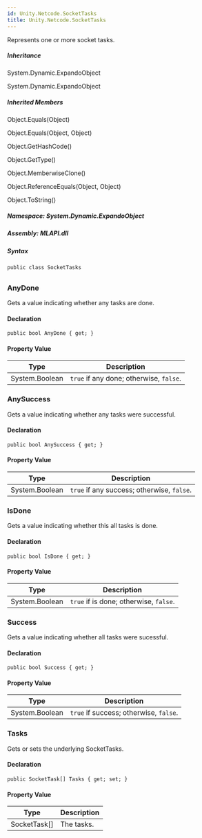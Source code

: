 ```yaml
---  
id: Unity.Netcode.SocketTasks  
title: Unity.Netcode.SocketTasks  
---
```


<div class="markdown level0 summary">

Represents one or more socket tasks.

</div>

<div class="markdown level0 conceptual">

</div>

<div class="inheritance">

##### Inheritance

<div class="level0">

System.Dynamic.ExpandoObject

</div>

<div class="level1">

System.Dynamic.ExpandoObject

</div>

</div>

<div class="inheritedMembers">

##### Inherited Members

<div>

Object.Equals(Object)

</div>

<div>

Object.Equals(Object, Object)

</div>

<div>

Object.GetHashCode()

</div>

<div>

Object.GetType()

</div>

<div>

Object.MemberwiseClone()

</div>

<div>

Object.ReferenceEquals(Object, Object)

</div>

<div>

Object.ToString()

</div>

</div>

##### **Namespace**: System.Dynamic.ExpandoObject

##### **Assembly**: MLAPI.dll

##### Syntax

``` lang-csharp
public class SocketTasks
```

## 

### AnyDone

<div class="markdown level1 summary">

Gets a value indicating whether any tasks are done.

</div>

<div class="markdown level1 conceptual">

</div>

#### Declaration

``` lang-csharp
public bool AnyDone { get; }
```

#### Property Value

| Type           | Description                             |
|----------------|-----------------------------------------|
| System.Boolean | `true` if any done; otherwise, `false`. |

### AnySuccess

<div class="markdown level1 summary">

Gets a value indicating whether any tasks were successful.

</div>

<div class="markdown level1 conceptual">

</div>

#### Declaration

``` lang-csharp
public bool AnySuccess { get; }
```

#### Property Value

| Type           | Description                                |
|----------------|--------------------------------------------|
| System.Boolean | `true` if any success; otherwise, `false`. |

### IsDone

<div class="markdown level1 summary">

Gets a value indicating whether this all tasks is done.

</div>

<div class="markdown level1 conceptual">

</div>

#### Declaration

``` lang-csharp
public bool IsDone { get; }
```

#### Property Value

| Type           | Description                            |
|----------------|----------------------------------------|
| System.Boolean | `true` if is done; otherwise, `false`. |

### Success

<div class="markdown level1 summary">

Gets a value indicating whether all tasks were sucessful.

</div>

<div class="markdown level1 conceptual">

</div>

#### Declaration

``` lang-csharp
public bool Success { get; }
```

#### Property Value

| Type           | Description                            |
|----------------|----------------------------------------|
| System.Boolean | `true` if success; otherwise, `false`. |

### Tasks

<div class="markdown level1 summary">

Gets or sets the underlying SocketTasks.

</div>

<div class="markdown level1 conceptual">

</div>

#### Declaration

``` lang-csharp
public SocketTask[] Tasks { get; set; }
```

#### Property Value

| Type           | Description |
|----------------|-------------|
| SocketTask\[\] | The tasks.  |

